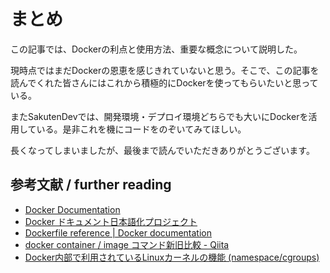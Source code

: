 # まとめ

この記事では、Dockerの利点と使用方法、重要な概念について説明した。

現時点ではまだDockerの恩恵を感じきれていないと思う。そこで、この記事を読んでくれた皆さんにはこれから積極的にDockerを使ってもらいたいと思っている。

またSakutenDevでは、開発環境・デプロイ環境どちらでも大いにDockerを活用している。是非これを機にコードをのぞいてみてほしい。

長くなってしまいましたが、最後まで読んでいただきありがとうございます。

## 参考文献 / further reading

- [Docker Documentation](https://docs.docker.com/)
- [Docker ドキュメント日本語化プロジェクト](http://docs.docker.jp/)
- [Dockerfile reference | Docker documentation](https://docs.docker.com/engine/reference/builder/)
- [docker container / image コマンド新旧比較 - Qiita](https://qiita.com/zembutsu/items/6e1ad18f0d548ce6c266)
- [Docker内部で利用されているLinuxカーネルの機能 (namespace/cgroups)](https://qiita.com/wellflat/items/7d62f2a63e9fcddb31cc)

